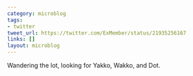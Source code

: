 ```yaml
---
category: microblog
tags:
- twitter
tweet_url: https://twitter.com/ExMember/status/21935256167
links: []
layout: microblog
---
```

Wandering the lot, looking for Yakko, Wakko, and Dot.
